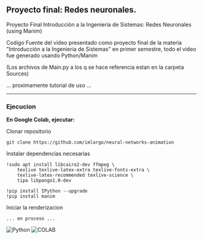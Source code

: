 ## Proyecto final: Redes neuronales.

Proyecto Final Introducción a la Ingenieria de Sistemas: Redes Neuronales (using Manim)

Codigo Fuente del video presentado como proyecto final de la materia "Introducción a la Ingenieria de Sistemas" en primer semestre, todo el video fue generado usando Python/Manim

(Los archivos de Main.py a los q se hace referencia estan en la carpeta Sources)

... proximamente tutorial de uso ...

- - -

### Ejecucion

**En Google Colab, ejecutar:**


Clonar repositorio


```
git clone https://github.com/imlargo/neural-networks-animation
```


Instalar dependencias necesarias

```
!sudo apt install libcairo2-dev ffmpeg \
    texlive texlive-latex-extra texlive-fonts-extra \
    texlive-latex-recommended texlive-science \
    tipa libpango1.0-dev

!pip install IPython --upgrade
!pip install manim
```

Iniciar la renderizacion

```
... en proceso ...
```

![Python](https://img.shields.io/badge/Python-3776AB?style=for-the-badge&logo=python&logoColor=white)
![COLAB](https://img.shields.io/badge/Colab-F9AB00?style=for-the-badge&logo=googlecolab&color=525252)
